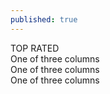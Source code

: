 ```yaml
---
published: true
---
```

  
<div class="container">
  <div class="row">
    <div class="shadow p-1 m-3 mb-5 bg-white rounded-3 col-sm">
      <div class="align-items-start bg-primary">TOP RATED</div>
      One of three columns
    </div>
    <div class="shadow p-1 m-3 mb-5 bg-white rounded-3 col-sm">
      One of three columns
    </div>
    <div class="shadow p-1 m-3 mb-5 bg-white rounded-3 col-sm">
      One of three columns
    </div>
  </div>
</div>
